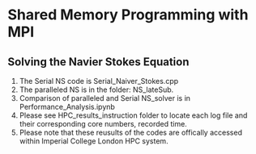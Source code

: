 # Shared Memory Programming with MPI

## Solving the Navier Stokes Equation
1. The Serial NS code is Serial_Naiver_Stokes.cpp
2. The paralleled NS is in the folder: NS_lateSub.
3. Comparison of paralleled and Serial NS_solver is in Performance_Analysis.ipynb
4. Please see HPC_results_instruction folder to locate each log file and their corresponding core numbers, recorded time.
5. Please note that these reusults of the codes are offically accessed within Imperial College London HPC system.
